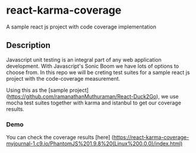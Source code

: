 # react-karma-coverage
A sample react js project with code coverage implementation 

## Description
Javascript unit testing is an integral part of any web application development. With Javascript's Sonic Boom we have lots of options to choose from. In this repo we will be creting test suites for a sample react js project with the code-coverage measurement.

Using this as the [sample project] (https://github.com/ramanathanMuthuraman/React-Duck2Go), we use mocha test suites together with karma and istanbul to get our coverage results.

### Demo

You can check the coverage results [here] (https://react-karma-coverage-myjournal-1.c9.io/PhantomJS%201.9.8%20(Linux%200.0.0)/index.html)


